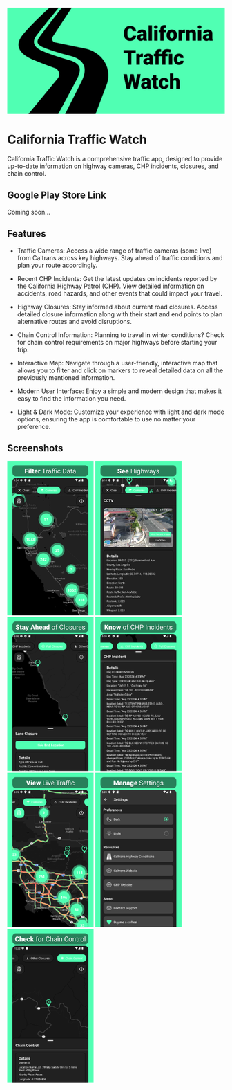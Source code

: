 ![Feature_Graphic](./assets/Feature_Graphic.png)
# California Traffic Watch
California Traffic Watch is a comprehensive traffic app, designed to provide up-to-date information on highway cameras, CHP incidents, closures, and chain control.

## Google Play Store Link
Coming soon...

## Features
- Traffic Cameras: Access a wide range of traffic cameras (some live) from Caltrans across key highways. Stay ahead of traffic conditions and plan your route accordingly.

- Recent CHP Incidents: Get the latest updates on incidents reported by the California Highway Patrol (CHP). View detailed information on accidents, road hazards, and other events that could impact your travel.

- Highway Closures: Stay informed about current road closures. Access detailed closure information along with their start and end points to plan alternative routes and avoid disruptions.

- Chain Control Information: Planning to travel in winter conditions? Check for chain control requirements on major highways before starting your trip.

- Interactive Map: Navigate through a user-friendly, interactive map that allows you 
to filter and click on markers to reveal detailed data on all the previously mentioned information.

- Modern User Interface: Enjoy a simple and modern design that makes it easy to find the information you need.

- Light & Dark Mode: Customize your experience with light and dark mode options, ensuring the app is comfortable to use no matter your preference.

## Screenshots
<img src="./assets/Image_1.png" width="200" />
<img src="./assets/Image_2.png" width="200" />
<img src="./assets/Image_3.png" width="200" />
<img src="./assets/Image_4.png" width="200" />
<img src="./assets/Image_5.png" width="200" />
<img src="./assets/Image_6.png" width="200" />
<img src="./assets/Image_7.png" width="200" />
